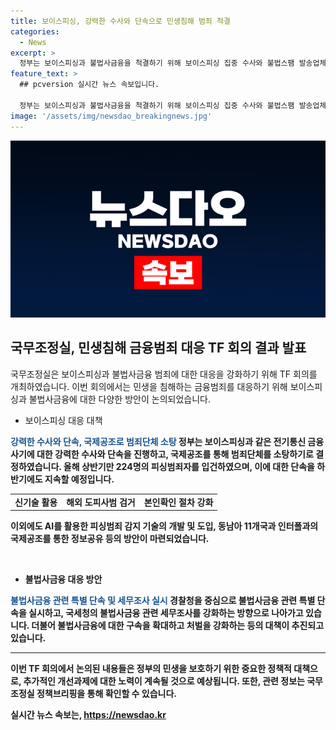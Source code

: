 ```yaml
---
title: 보이스피싱, 강력한 수사와 단속으로 민생침해 범죄 척결
categories:
  - News
excerpt: >
  정부는 보이스피싱과 불법사금융을 척결하기 위해 보이스피싱 집중 수사와 불법스팸 발송업체 제재를 강화하고, AI(인공지능) 기술을 활용한 피싱범죄 감지기술 도입 등을 결정했다. 또한, 조직적·상습적인 불법대부업은 구속하고, 불법광고 사전 차단과 대부중개사이트 관리·감독을 강화할 계획이며, 이에 대한 이행상황을 점검하고 향후 방향을 논의하는 합동 태스크포스(TF)를 개최했다. 또한, 강력한 수사와 단속으로 범죄단체를 소탕하며, 불법스팸 차단과 대포폰·대포통장의 유통 차단, 불법스팸 대응을 위한 제도적, 기술적 정책 강화 등 다채로운 대책을 내놓았다.
feature_text: >
  ## pcversion 실시간 뉴스 속보입니다.

  정부는 보이스피싱과 불법사금융을 척결하기 위해 보이스피싱 집중 수사와 불법스팸 발송업체 제재를 강화하고, AI(인공지능) 기술을 활용한 피싱범죄 감지기술 도입 등을 결정했다. 또한, 조직적·상습적인 불법대부업은 구속하고, 불법광고 사전 차단과 대부중개사이트 관리·감독을 강화할 계획이며, 이에 대한 이행상황을 점검하고 향후 방향을 논의하는 합동 태스크포스(TF)를 개최했다. 또한, 강력한 수사와 단속으로 범죄단체를 소탕하며, 불법스팸 차단과 대포폰·대포통장의 유통 차단, 불법스팸 대응을 위한 제도적, 기술적 정책 강화 등 다채로운 대책을 내놓았다.
image: '/assets/img/newsdao_breakingnews.jpg'
---
```


<p><img src="/assets/img/newsdao_breakingnews.jpg" alt="pcversion 속보" /></p>

<h2 data-ke-size="size26">국무조정실, 민생침해 금융범죄 대응 TF 회의 결과 발표</h2>

<p>국무조정실은 보이스피싱과 불법사금융 범죄에 대한 대응을 강화하기 위해 TF 회의를 개최하였습니다. 이번 회의에서는 민생을 침해하는 금융범죄를 대응하기 위해 보이스피싱과 불법사금융에 대한 다양한 방안이 논의되었습니다.</p>

<ul>
    <li>보이스피싱 대응 대책</li>
</ul>

<p><b><span style="color: #1a5490;">강력한 수사와 단속, 국제공조로 범죄단체 소탕</span><b>
정부는 보이스피싱과 같은 전기통신 금융사기에 대한 강력한 수사와 단속을 진행하고, 국제공조를 통해 범죄단체를 소탕하기로 결정하였습니다. 올해 상반기만 224명의 피싱범죄자를 입건하였으며, 이에 대한 단속을 하반기에도 지속할 예정입니다.</p>

<table>
    <tr>
        <td style="text-align: center; height: 17px;"><b>신기술 활용</b></td>
        <td style="text-align: center; height: 17px;"><b>해외 도피사범 검거</b></td>
        <td style="text-align: center; height: 17px;"><b>본인확인 절차 강화</b></td>
    </tr>
</table>

<p>이외에도 AI를 활용한 피싱범죄 감지 기술의 개발 및 도입, 동남아 11개국과 인터폴과의 국제공조를 통한 정보공유 등의 방안이 마련되었습니다.</p>

<p data-ke-size="size16">&nbsp;</p>

<ul>
    <li>불법사금융 대응 방안</li>
</ul>

<p><b><span style="color: #1a5490;">불법사금융 관련 특별 단속 및 세무조사 실시</span><b>
경찰청을 중심으로 불법사금융 관련 특별 단속을 실시하고, 국세청의 불법사금융 관련 세무조사를 강화하는 방향으로 나아가고 있습니다. 더불어 불법사금융에 대한 구속을 확대하고 처벌을 강화하는 등의 대책이 추진되고 있습니다.</p>

<hr>

<p>이번 TF 회의에서 논의된 내용들은 정부의 민생을 보호하기 위한 중요한 정책적 대책으로, 추가적인 개선과제에 대한 노력이 계속될 것으로 예상됩니다. 또한, 관련 정보는 국무조정실 정책브리핑을 통해 확인할 수 있습니다.</p>
실시간 뉴스 속보는, <a href="https://newsdao.kr" rel="dofollow">https://newsdao.kr</a>


